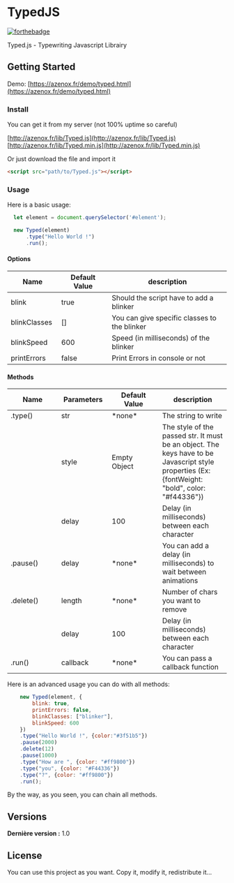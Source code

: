 # TypedJS

[![forthebadge](https://forthebadge.com/images/badges/built-with-love.svg)](http://azenox.fr/)

Typed.js - Typewriting Javascript Librairy

## Getting Started

Demo: [https://azenox.fr/demo/typed.html](https://azenox.fr/demo/typed.html) 

### Install

You can get it from my server (not 100% uptime so careful)  

[http://azenox.fr/lib/Typed.js](http://azenox.fr/lib/Typed.js)  
[http://azenox.fr/lib/Typed.min.js](http://azenox.fr/lib/Typed.min.js)

Or just download the file and import it  
```html
<script src="path/to/Typed.js"></script>
```

### Usage

Here is a basic usage:
```javascript
  let element = document.querySelector('#element');

  new Typed(element)
      .type("Hello World !")
      .run();
```

#### Options


<table class="table table-bordered table-striped">
	<thead>
		<tr>
			<th style="width: 100px;">Name</th>
			<th style="width: 100px;">Default Value</th>
			<th>description</th>
		</tr>
	</thead>
	<tbody>
		<tr>
			<td>blink</td>
			<td>true</td>
			<td>Should the script have to add a blinker</td>
		</tr>
		<tr>
			<td>blinkClasses</td>
			<td>[]</td>
			<td>You can give specific classes to the blinker</td>
		</tr>
		<tr>
			<td>blinkSpeed</td>
			<td>600</td>
			<td>Speed (in milliseconds) of the blinker</td>
		</tr>
		<tr>
			<td>printErrors</td>
			<td>false</td>
			<td>Print Errors in console or not</td>
		</tr>
	</tbody>
</table>


#### Methods

<table class="table table-bordered table-striped">
	<thead>
		<tr>
			<th style="width: 100px;">Name</th>
			<th style="width: 100px;">Parameters</th>
			<th style="width: 100px;">Default Value</th>
			<th>description</th>
		</tr>
	</thead>
	<tbody>
		<tr>
			<td>.type()</td>
			<td>str</td>
			<td>*none*</td>
			<td>The string to write</td>
		</tr>
		<tr>
			<td></td>
			<td>style</td>
			<td>Empty Object</td>
			<td>The style of the passed str. It must be an object. The keys have to be Javascript style properties (Ex: {fontWeight: "bold", color: "#f44336"})</td>
		</tr>
		<tr>
			<td></td>
			<td>delay</td>
			<td>100</td>
			<td>Delay (in milliseconds) between each character</td>
		</tr>
		<tr>
			<td>.pause()</td>
			<td>delay</td>
			<td>*none*</td>
			<td>You can add a delay (in milliseconds) to wait between animations</td>
		</tr>
		<tr>
			<td>.delete()</td>
			<td>length</td>
			<td>*none*</td>
			<td>Number of chars you want to remove</td>
		</tr>
		<tr>
			<td></td>
			<td>delay</td>
			<td>100</td>
			<td>Delay (in milliseconds) between each character</td>
		</tr>
		<tr>
			<td>.run()</td>
			<td>callback</td>
			<td>*none*</td>
			<td>You can pass a callback function</td>
		</tr>
	</tbody>
</table>

  
Here is an advanced usage you can do with all methods:
```javascript
    new Typed(element, {
        blink: true,
        printErrors: false,
        blinkClasses: ["blinker"],
        blinkSpeed: 600
    })
	.type("Hello World !", {color:"#3f51b5"})
	.pause(2000)
	.delete(12)
	.pause(1000)
	.type("How are ", {color: "#ff9800"})
	.type("you", {color: "#F44336"})
	.type("?", {color: "#ff9800"})
	.run();
```

By the way, as you seen, you can chain all methods.


## Versions
**Dernière version :** 1.0

## License

You can use this project as you want. Copy it, modify it, redistribute it...

